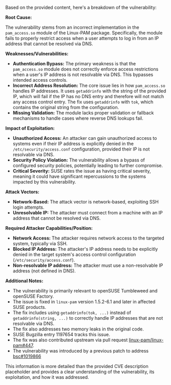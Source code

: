 Based on the provided content, here's a breakdown of the vulnerability:

**Root Cause:**

The vulnerability stems from an incorrect implementation in the `pam_access.so` module of the Linux-PAM package. Specifically, the module fails to properly restrict access when a user attempts to log in from an IP address that cannot be resolved via DNS.

**Weaknesses/Vulnerabilities:**

*   **Authentication Bypass:** The primary weakness is that the `pam_access.so` module does not correctly enforce access restrictions when a user's IP address is not resolvable via DNS. This bypasses intended access controls.
*   **Incorrect Address Resolution:** The core issue lies in how `pam_access.so` handles IP addresses. It uses `getaddrinfo` with the string of the provided IP, which will fail if the IP has no DNS entry and therefore will not match any access control entry. The fix uses `getaddrinfo` with `tok`, which contains the original string from the configuration.
*   **Missing Validation:** The module lacks proper validation or fallback mechanisms to handle cases where reverse DNS lookups fail.

**Impact of Exploitation:**

*   **Unauthorized Access:** An attacker can gain unauthorized access to systems even if their IP address is explicitly denied in the `/etc/security/access.conf` configuration, provided their IP is not resolvable via DNS.
*   **Security Policy Violation:** The vulnerability allows a bypass of configured security policies, potentially leading to further compromise.
*   **Critical Severity:** SUSE rates the issue as having critical severity, meaning it could have significant repercussions to the systems impacted by this vulnerability.

**Attack Vectors:**

*   **Network-Based:** The attack vector is network-based, exploiting SSH login attempts.
*   **Unresolvable IP:** The attacker must connect from a machine with an IP address that cannot be resolved via DNS.

**Required Attacker Capabilities/Position:**

*   **Network Access:** The attacker requires network access to the targeted system, typically via SSH.
*   **Blocked IP Address:** The attacker's IP address needs to be explicitly denied in the target system's access control configuration (`/etc/security/access.conf`).
*  **Non-resolvable IP address:** The attacker must use a non-resolvable IP address (not defined in DNS).

**Additional Notes:**

*   The vulnerability is primarily relevant to openSUSE Tumbleweed and openSUSE Factory.
*   The issue is fixed in `linux-pam` version 1.5.2-6.1 and later in affected SUSE products.
*   The fix includes using `getaddrinfo(tok, ...)` instead of `getaddrinfo(string, ...)` to correctly handle IP addresses that are not resolvable via DNS.
*   The fix also addresses two memory leaks in the original code.
*   SUSE Bugzilla entry 1197654 tracks this issue.
*  The fix was also contributed upstream via pull request [linux-pam/linux-pam#447](https://github.com/linux-pam/linux-pam/pull/447).
* The vulnerability was introduced by a previous patch to address [bsc#1019866](http://bugzilla.suse.com/show_bug.cgi?id=1019866)

This information is more detailed than the provided CVE description placeholder and provides a clear understanding of the vulnerability, its exploitation, and how it was addressed.